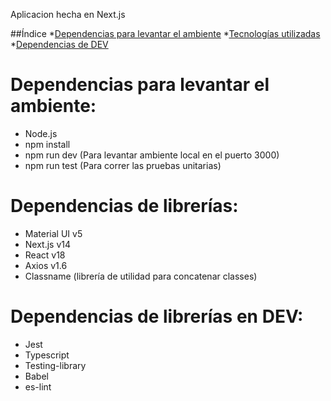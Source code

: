 Aplicacion hecha en Next.js

##Índice
*[Dependencias para levantar el ambiente](#dependencias-ambiente)
*[Tecnologías utilizadas](#tecnologias-utilizadas)
*[Dependencias de DEV](#dependencias-dev)

# Dependencias para levantar el ambiente:
- Node.js
- npm install
- npm run dev (Para levantar ambiente local en el puerto 3000)
- npm run test (Para correr las pruebas unitarias)


# Dependencias de librerías:
- Material UI v5
- Next.js v14
- React v18
- Axios v1.6
- Classname (librería de utilidad para concatenar classes)


# Dependencias de librerías en DEV:
- Jest
- Typescript
- Testing-library
- Babel
- es-lint
